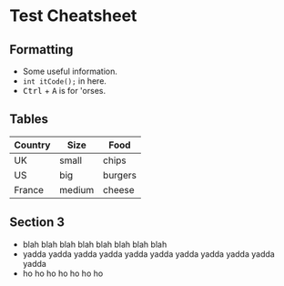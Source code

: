 
Test Cheatsheet
===============

Formatting
----------
- Some useful information.
- `int itCode();` in here.
- <kbd>Ctrl</kbd> + <kbd>A</kbd> is for 'orses.

Tables
------

Country | Size | Food
------- | ---- | ----
UK | small | chips
US | big | burgers
France | medium | cheese


Section 3
---------
- blah blah blah blah blah blah blah blah
- yadda yadda yadda yadda yadda yadda yadda yadda yadda yadda yadda
- ho ho ho ho ho ho ho
